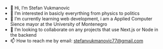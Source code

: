 - 👋 Hi, I’m Stefan Vukmanovic
- 👀 I’m interested in basicly everyrthing from physics to politics
- 🌱 I’m currently learning web development, i am a Applied Computer Sience mayor at the University of Montenegro
- 💞️ I’m looking to collaborate on any projects that use Next.js or Node in the backend
- 📫 How to reach me by email: stefanvukmanovic77@gmail.com

